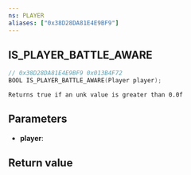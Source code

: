 ```yaml
---
ns: PLAYER
aliases: ["0x38D28DA81E4E9BF9"]
---
```

## IS_PLAYER_BATTLE_AWARE

```c
// 0x38D28DA81E4E9BF9 0x013B4F72
BOOL IS_PLAYER_BATTLE_AWARE(Player player);
```

```
Returns true if an unk value is greater than 0.0f  
```

## Parameters
* **player**:

## Return value
